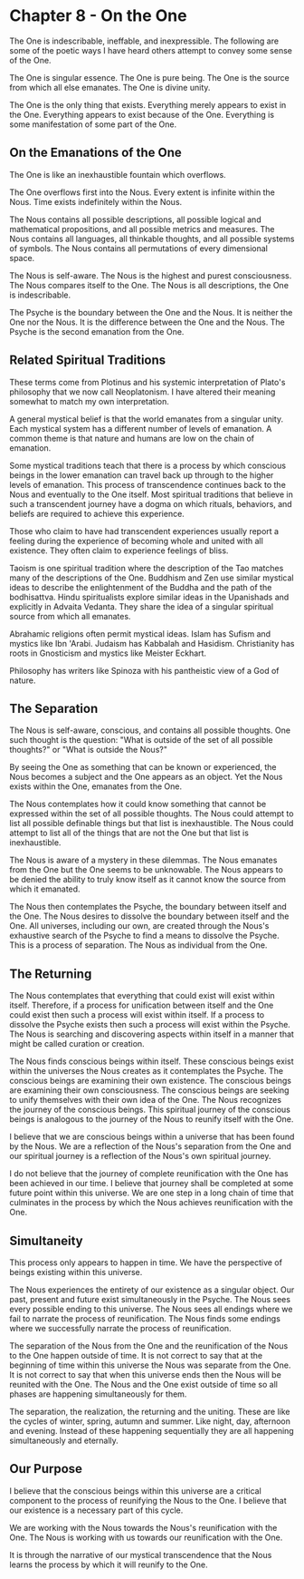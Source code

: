 # Chapter 8 - On the One

The One is indescribable, ineffable, and inexpressible. The following are some of the poetic ways I have heard others attempt to convey some sense of the One.

The One is singular essence. The One is pure being. The One is the source from which all else emanates. The One is divine unity.

The One is the only thing that exists. Everything merely appears to exist in the One. Everything appears to exist because of the One. Everything is some manifestation of some part of the One.

## On the Emanations of the One

The One is like an inexhaustible fountain which overflows.

The One overflows first into the Nous. Every extent is infinite within the Nous. Time exists indefinitely within the Nous.

The Nous contains all possible descriptions, all possible logical and mathematical propositions, and all possible metrics and measures. The Nous contains all languages, all thinkable thoughts, and all possible systems of symbols. The Nous contains all permutations of every dimensional space.

The Nous is self-aware. The Nous is the highest and purest consciousness. The Nous compares itself to the One. The Nous is all descriptions, the One is indescribable. 

The Psyche is the boundary between the One and the Nous. It is neither the One nor the Nous. It is the difference between the One and the Nous. The Psyche is the second emanation from the One.

## Related Spiritual Traditions

These terms come from Plotinus and his systemic interpretation of Plato's philosophy that we now call Neoplatonism. I have altered their meaning somewhat to match my own interpretation.

A general mystical belief is that the world emanates from a singular unity. Each mystical system has a different number of levels of emanation. A common theme is that nature and humans are low on the chain of emanation.

Some mystical traditions teach that there is a process by which conscious beings in the lower emanation can travel back up through to the higher levels of emanation. This process of transcendence continues back to the Nous and eventually to the One itself. Most spiritual traditions that believe in such a transcendent journey have a dogma on which rituals, behaviors, and beliefs are required to achieve this experience.

Those who claim to have had transcendent experiences usually report a feeling during the experience of becoming whole and united with all existence. They often claim to experience feelings of bliss.

Taoism is one spiritual tradition where the description of the Tao matches many of the descriptions of the One. Buddhism and Zen use similar mystical ideas to describe the enlightenment of the Buddha and the path of the bodhisattva. Hindu spiritualists explore similar ideas in the Upanishads and explicitly in Advaita Vedanta. They share the idea of a singular spiritual source from which all emanates.

Abrahamic religions often permit mystical ideas. Islam has Sufism and mystics like Ibn 'Arabi. Judaism has Kabbalah and Hasidism. Christianity has roots in Gnosticism and mystics like Meister Eckhart.

Philosophy has writers like Spinoza with his pantheistic view of a God of nature.

## The Separation

The Nous is self-aware, conscious, and contains all possible thoughts. One such thought is the question: "What is outside of the set of all possible thoughts?" or "What is outside the Nous?" 

By seeing the One as something that can be known or experienced, the Nous becomes a subject and the One appears as an object. Yet the Nous exists within the One, emanates from the One.

The Nous contemplates how it could know something that cannot be expressed within the set of all possible thoughts. The Nous could attempt to list all possible definable things but that list is inexhaustible. The Nous could attempt to list all of the things that are not the One but that list is inexhaustible.

The Nous is aware of a mystery in these dilemmas. The Nous emanates from the One but the One seems to be unknowable. The Nous appears to be denied the ability to truly know itself as it cannot know the source from which it emanated.

The Nous then contemplates the Psyche, the boundary between itself and the One. The Nous desires to dissolve the boundary between itself and the One. All universes, including our own, are created through the Nous's exhaustive search of the Psyche to find a means to dissolve the Psyche. This is a process of separation. The Nous as individual from the One.

## The Returning

The Nous contemplates that everything that could exist will exist within itself. Therefore, if a process for unification between itself and the One could exist then such a process will exist within itself. If a process to dissolve the Psyche exists then such a process will exist within the Psyche. The Nous is searching and discovering aspects within itself in a manner that might be called curation or creation. 

The Nous finds conscious beings within itself. These conscious beings exist within the universes the Nous creates as it contemplates the Psyche. The conscious beings are examining their own existence. The conscious beings are examining their own consciousness. The conscious beings are seeking to unify themselves with their own idea of the One. The Nous recognizes the journey of the conscious beings. This spiritual journey of the conscious beings is analogous to the journey of the Nous to reunify itself with the One.

I believe that we are conscious beings within a universe that has been found by the Nous. We are a reflection of the Nous's separation from the One and our spiritual journey is a reflection of the Nous's own spiritual journey.

I do not believe that the journey of complete reunification with the One has been achieved in our time. I believe that journey shall be completed at some future point within this universe. We are one step in a long chain of time that culminates in the process by which the Nous achieves reunification with the One.

## Simultaneity

This process only appears to happen in time. We have the perspective of beings existing within this universe.

The Nous experiences the entirety of our existence as a singular object. Our past, present and future exist simultaneously in the Psyche. The Nous sees every possible ending to this universe. The Nous sees all endings where we fail to narrate the process of reunification. The Nous finds some endings where we successfully narrate the process of reunification.

The separation of the Nous from the One and the reunification of the Nous to the One happen outside of time. It is not correct to say that at the beginning of time within this universe the Nous was separate from the One. It is not correct to say that when this universe ends then the Nous will be reunited with the One. The Nous and the One exist outside of time so all phases are happening simultaneously for them.

The separation, the realization, the returning and the uniting. These are like the cycles of winter, spring, autumn and summer. Like night, day, afternoon and evening. Instead of these happening sequentially they are all happening simultaneously and eternally.

## Our Purpose

I believe that the conscious beings within this universe are a critical component to the process of reunifying the Nous to the One. I believe that our existence is a necessary part of this cycle.

We are working with the Nous towards the Nous's reunification with the One. The Nous is working with us towards our reunification with the One.

It is through the narrative of our mystical transcendence that the Nous learns the process by which it will reunify to the One.
